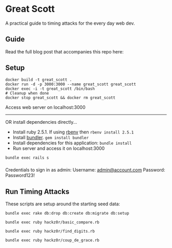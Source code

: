 # Great Scott

A practical guide to timing attacks for the every day web dev.

## Guide

Read the full blog post that accompanies this repo here:

## Setup

```
docker build -t great_scott .
docker run -d -p 3000:3000 --name great_scott great_scott
docker exec -i -t great_scott /bin/bash
# Cleanup when done
docker stop great_scott && docker rm great_scott
```
Access web server on localhost:3000

---------------------------------------------------------------------------

OR install dependencies directly...

* Install ruby 2.5.1.  If using [rbenv](https://github.com/rbenv/rbenv) then `rbenv install 2.5.1`
* Install [bundler](https://bundler.io/). `gem install bundler`
* Install dependencies for this application: `bundle install`
* Run server and access it on localhost:3000
```
bundle exec rails s
```

###

Credentials to sign in as admin:
Username: admin@account.com
Password: Password123!

## Run Timing Attacks

These scripts are setup around the starting seed data:

```
bundle exec rake db:drop db:create db:migrate db:setup
```

```
bundle exec ruby hackz0r/basic_compare.rb
```

```
bundle exec ruby hackz0r/find_digits.rb
```

```
bundle exec ruby hackz0r/coup_de_grace.rb
```
